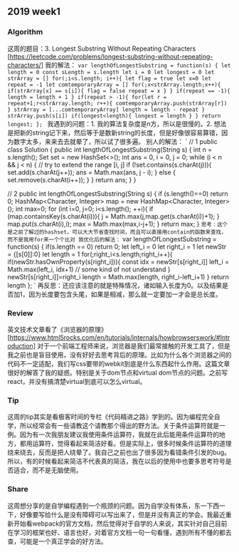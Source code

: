## 2019 week1
### Algorithm
这周的题目：3. Longest Substring Without Repeating Characters [https://leetcode.com/problems/longest-substring-without-repeating-characters/]
我的解法：
`var lengthOfLongestSubstring = function(s) {
    let length = 0
    const sLength = s.length
    let i = 0
    let longest = 0
    let strArray = []
    for(;i<s.length; i++){
        let flag = true
        let x=0
        let repeat = -1
        let comtemporaryArray = []
        for(;x<strArray.length;x++){
            if(strArray[x] == s[i]){
                flag = false
                repeat = x
            }
        }
        if(repeat == -1){
            length = length + 1
        }
        if(repeat > -1){
            for(let r = repeat+1;r<strArray.length; r++){
                comtemporaryArray.push(strArray[r])
            }
            strArray = [...comtemporaryArray]
            length = length - repeat
        }
        strArray.push(s[i])
        if(longest<length){
            longest = length
        }
    }
    return longest;
};
`
我遇到的问题：1. 我的算法复杂度是n方，所以是很慢的。2. 想法是把新的string记下来，然后等于是数新string的长度，但是好像很容易算错，因为数字太多，来来去去就晕了，所以试了很多遍。
别人的解法：
`
// 1
public class Solution {
    public int lengthOfLongestSubstring(String s) {
        int n = s.length();
        Set<Character> set = new HashSet<>();
        int ans = 0, i = 0, j = 0;
        while (i < n && j < n) {
            // try to extend the range [i, j]
            if (!set.contains(s.charAt(j))){
                set.add(s.charAt(j++));
                ans = Math.max(ans, j - i);
            }
            else {
                set.remove(s.charAt(i++));
            }
        }
        return ans;
    }
}

// 2
   public int lengthOfLongestSubstring(String s) {
        if (s.length()==0) return 0;
        HashMap<Character, Integer> map = new HashMap<Character, Integer>();
        int max=0;
        for (int i=0, j=0; i<s.length(); ++i){
            if (map.containsKey(s.charAt(i))){
                j = Math.max(j,map.get(s.charAt(i))+1);
            }
            map.put(s.charAt(i),i);
            max = Math.max(max,i-j+1);
        }
        return max;
    }
`
思考：这个是之前了解过的hashset，可以大大节省查找时间，而且可以直接用contain的函数来查找，而不是我用for来一个个比对
我优化后的解法：
`
var lengthOfLongestSubstring = function(s) {
    if(s.length == 0) return 0;
    let left_i = 0
    let right_i = 1
    let newStr = {[s[0]]:0}
    let length = 1
    for(;right_i<s.length;right_i++){
        if(newStr.hasOwnProperty(s[right_i])){
            const idx = newStr[s[right_i]]
            left_i = Math.max(left_i, idx+1) 
            // some kind of not understand
        }
        newStr[s[right_i]]=right_i
        length = Math.max(length, right_i-left_i+1)
    }
    return length
};
`
再反思：还应该注意的就是特殊情况，诸如输入长度为0。以及结果是否加1，因为长度要包含头尾，如果是相减，那么就一定要加一才会是总长度。

### Review
英文技术文章看了《浏览器的原理》[https://www.html5rocks.com/en/tutorials/internals/howbrowserswork/#Introduction]
对于一个前端工程师来说，浏览器是我们最常接触的开发工具了，但是我之前也是盲目使用，没有好好去思考背后的原理。比如为什么各个浏览器之间的代码不一定适配，我们写css要带的webkit到底是什么东西起什么作用。这篇文章很好的解答了我的疑惑。特别是关于dom节点和virtual dom节点的问题。之前写react，并没有搞清楚virtual到底可以怎么virtual。

### Tip
这周的tip其实是看极客时间的专栏《代码精进之路》学到的。因为编程完全自学，所以经常会有一些请教这个请教那个得出的野方法。关于条件运算符就是一例。因为有一次我朋友建议我使用条件运算符，我就在此后能用条件运算符的地方，都用运算符，觉得看起来简洁好看。但是实际上，很多时候条件运算符的道理绕来绕去，反而是把人绕晕了。我自己之前也出了很多因为看错条件引发的bug。所以，有的时候看起来简洁不代表真的简洁，我在以后的使用中也要多思考符号是否适合，而不是无脑使用。

### Share
这周想分享的是自学编程遇到一个瓶颈的问题。因为自学没有体系，东一下西一下，好像要写给什么是没有障碍可以写出来了，但是并没有真正的学会。我最近重新开始看webpack的官方文档，然后觉得对于自学的人来说，其实针对自己目前在学习的框架也好、语言也好，对着官方文档一句一句看懂，遇到所有不懂的都去查，可能是一个真正学会的好方法。
